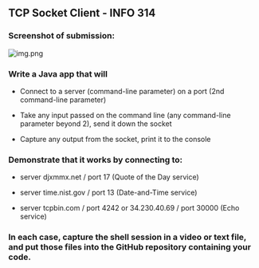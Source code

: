 ## TCP Socket Client - INFO 314


### Screenshot of submission:

![img.png](C:\Users\sulli\Documents\INFO314\SocketClient\img.png)

### Write a Java app that will
- Connect to a server (command-line parameter) on a port (2nd command-line parameter)

- Take any input passed on the command line (any command-line parameter beyond 2), send it down the socket

- Capture any output from the socket, print it to the console

### Demonstrate that it works by connecting to:
- server djxmmx.net / port 17 (Quote of the Day service)

- server time.nist.gov / port 13 (Date-and-Time service)

- server tcpbin.com / port 4242 or 34.230.40.69 / port 30000 (Echo service)

### In each case, capture the shell session in a video or text file, and put those files into the GitHub repository containing your code.
